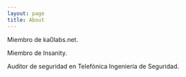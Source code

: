 ```yaml
---
layout: page
title: About
---
```


Miembro de ka0labs.net.

Miembro de Insanity.

Auditor de seguridad en Telefónica Ingeniería de Seguridad.